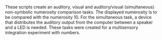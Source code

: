 These scripts create an auditory, visual and auditory/visual (simultaneous) non-symbolic numerosity comparison tasks. The displayed numerosity is to be compared with the numerosity 10. For the simultaneous task, a device that distributes the auditory output from the computer between a speaker and a LED is needed. These tasks were created for a multisensory integration experiment with numbers.
